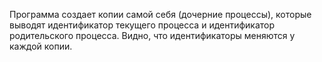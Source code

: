 Программа создает копии самой себя (дочерние процессы), которые выводят 
идентификатор текущего процесса и идентификатор родительского процесса. Видно, 
что идентификаторы меняются у каждой копии.